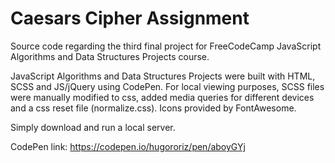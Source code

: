 # Caesars Cipher Assignment

Source code regarding the third final project for FreeCodeCamp JavaScript Algorithms and Data Structures Projects course.

JavaScript Algorithms and Data Structures Projects were built with HTML, SCSS and JS/jQuery using CodePen. For local viewing purposes, SCSS files were manually modified to css, added media queries for different devices and a css reset file (normalize.css). Icons provided by FontAwesome.

Simply download and run a local server.

CodePen link: https://codepen.io/hugororiz/pen/aboyGYj